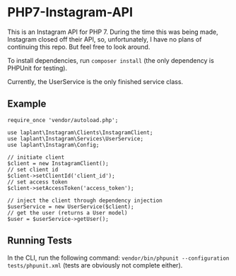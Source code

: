 # PHP7-Instagram-API

This is an Instagram API for PHP 7. During the time this was being made, Instagram closed off their API, so, unfortunately, I have no plans of continuing this repo. But feel free to look around.

To install dependencies, run `composer install` (the only dependency is PHPUnit for testing).

Currently, the UserService is the only finished service class.

## Example

```
require_once 'vendor/autoload.php';

use laplant\Instagram\Clients\InstagramClient;
use laplant\Instagram\Services\UserService;
use laplant\Instagram\Config;

// initiate client
$client = new InstagramClient();
// set client id
$client->setClientId('client_id');
// set access token
$client->setAccessToken('access_token');

// inject the client through dependency injection
$userService = new UserService($client);
// get the user (returns a User model)
$user = $userService->getUser();

```

## Running Tests

In the CLI, run the following command: `vendor/bin/phpunit --configuration tests/phpunit.xml` (tests are obviously not complete either).
